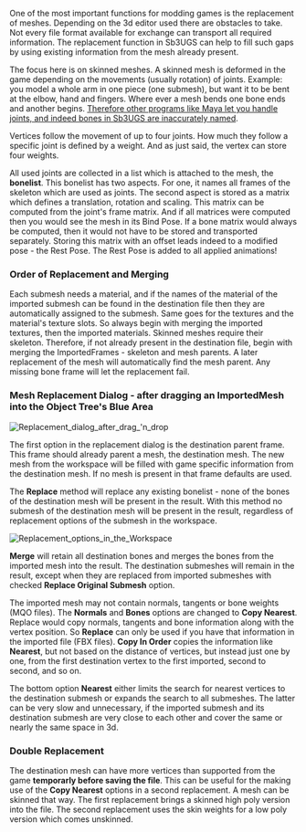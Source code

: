 One of the most important functions for modding games is the replacement of meshes. Depending on the 3d editor used there are obstacles to take. Not every file format available for exchange can transport all required information. The replacement function in Sb3UGS can help to fill such gaps by using existing information from the mesh already present.

The focus here is on skinned meshes. A skinned mesh is deformed in the game depending on the movements (usually rotation) of joints. Example: you model a whole arm in one piece (one submesh), but want it to be bent at the elbow, hand and fingers. Where ever a mesh bends one bone ends and another begins. [Therefore other programs like Maya let you handle joints, and indeed bones in Sb3UGS are inaccurately named](https://github.com/enimaroah/SB3Utility/wiki/Basic-terminology-in-different-tools-:-Bone-versus-Joint).

Vertices follow the movement of up to four joints. How much they follow a specific joint is defined by a weight. And as just said, the vertex can store four weights.

All used joints are collected in a list which is attached to the mesh, the **bonelist**. This bonelist has two aspects. For one, it names all frames of the skeleton which are used as joints. The second aspect is stored as a matrix which defines a translation, rotation and scaling. This matrix can be computed from the joint's frame matrix. And if all matrices were computed then you would see the mesh in its Bind Pose. If a bone matrix would always be computed, then it would not have to be stored and transported separately. Storing this matrix with an offset leads indeed to a modified pose - the Rest Pose. The Rest Pose is added to all applied animations!

### Order of Replacement and Merging
Each submesh needs a material, and if the names of the material of the imported submesh can be found in the destination file then they are automatically assigned to the submesh. Same goes for the textures and the material's texture slots. So always begin with merging the imported textures, then the imported materials.
Skinned meshes require their skeleton. Therefore, if not already present in the destination file, begin with merging the ImportedFrames - skeleton and mesh parents. A later replacement of the mesh will automatically find the mesh parent. Any missing bone frame will let the replacement fail.

### Mesh Replacement Dialog - after dragging an ImportedMesh into the Object Tree's Blue Area
![Replacement_dialog_after_drag_'n_drop](https://user-images.githubusercontent.com/104311725/167831060-e790f433-bfcc-4e01-8358-add57f3470f7.png)

The first option in the replacement dialog is the destination parent frame. This frame should already parent a mesh, the destination mesh. The new mesh from the workspace will be filled with game specific information from the destination mesh. If no mesh is present in that frame defaults are used.

The **Replace** method will replace any existing bonelist - none of the bones of the destination mesh will be present in the result. With this method no submesh of the destination mesh will be present in the result, regardless of replacement options of the submesh in the workspace.

![Replacement_options_in_the_Workspace](https://user-images.githubusercontent.com/104311725/167831321-2080491b-9fda-4a7d-a9fb-f9584360f15c.png)

**Merge** will retain all destination bones and merges the bones from the imported mesh into the result. The destination submeshes will remain in the result, except when they are replaced from imported submeshes with checked **Replace Original Submesh** option.

The imported mesh may not contain normals, tangents or bone weights (MQO files). The **Normals** and **Bones** options are changed to **Copy Nearest**. Replace would copy normals, tangents and bone information along with the vertex position. So **Replace** can only be used if you have that information in the imported file (FBX files). **Copy In Order** copies the information like **Nearest**, but not based on the distance of vertices, but instead just one by one, from the first destination vertex to the first imported, second to second, and so on.

The bottom option **Nearest** either limits the search for nearest vertices to the destination submesh or expands the search to all submeshes. The latter can be very slow and unnecessary, if the imported submesh and its destination submesh are very close to each other and cover the same or nearly the same space in 3d.

### Double Replacement
The destination mesh can have more vertices than supported from the game **temporarly before saving the file**. This can be useful for the making use of the **Copy Nearest** options in a second replacement. A mesh can be skinned that way. The first replacement brings a skinned high poly version into the file. The second replacement uses the skin weights for a low poly version which comes unskinned.